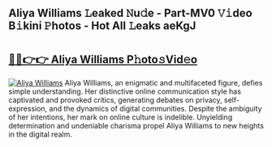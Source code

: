 ## Aliya Williams 𝙻eaked 𝙽u𝚍e - Part-MV0 𝚅𝚒deo B𝚒kini 𝙿hotos - Hot All 𝙻eaks aeKgJ

# <h2><a href="http://ld7qn8s.urlbe.top/?page=Aliya+Williams">🔗🔗👉👉 Aliya Williams P𝚑oto𝚜Vid𝚎o</a></h2>

[![Aliya Williams](https://i.imgur.com/eBuTRDB.gif)](http://ld7qn8s.urlbe.top/?page=Aliya+Williams)
Aliya Williams, an enigmatic and multifaceted figure, defies simple understanding. Her distinctive online communication style has captivated and provoked critics, generating debates on privacy, self-expression, and the dynamics of digital communities. Despite the ambiguity of her intentions, her mark on online culture is indelible. Unyielding determination and undeniable charisma propel Aliya Williams to new heights in the digital realm.
